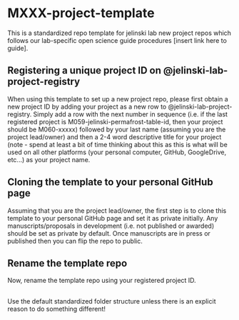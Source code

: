 # MXXX-project-template
This is a standardized repo template for jelinski lab new project repos which follows our lab-specific open science guide procedures [insert link here to guide]. 

## Registering a unique project ID on @jelinski-lab-project-registry
When using this template to set up a new project repo, please first obtain a new project ID by adding your project as a new row to @jelinski-lab-project-registry. Simply add a row with the next number in sequence (i.e. if the last registered project is M059-jelinski-permafrost-table-id, then your project should be M060-xxxxx) followed by your last name (assuming you are the project lead/owner) and then a 2-4 word descriptive title for your project (note - spend at least a bit of time thinking about this as this is what will be used on all other platforms (your personal computer, GitHub, GoogleDrive, etc...) as your project name.

## Cloning the template to your personal GitHub page
Assuming that you are the project lead/owner, the first step is to clone this template to your personal GitHub page and set it as private initially. Any manuscripts/proposals in development (i.e. not published or awarded) should be set as private by default. Once manuscripts are in press or published then you can flip the repo to public.

## Rename the template repo 
Now, rename the template repo using your registered project ID.

## 
Use the default standardized folder structure unless there is an explicit reason to do something different!
